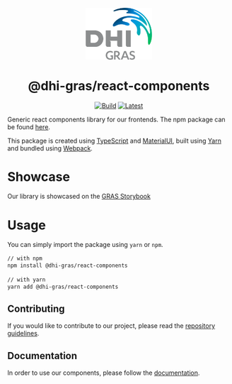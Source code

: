 <p align="center">
  <a href="https://www.dhi-gras.com/" rel="noopener" target="_blank"><img width="150" src="./src/assets/images/DHI_GRAS_Logo_Pos_RGB.png" alt="Dhi-GRAS logo"></a></p>
</p>

<h1 align="center">@dhi-gras/react-components</h1>
<div align="center">

[![Build](https://travis-ci.com/DHI-GRAS/react-components.svg?branch=master)](https://travis-ci.com/DHI-GRAS/react-components)
[![Latest](https://img.shields.io/npm/v/@dhi-gras/react-components/latest)](https://www.npmjs.com/package/@dhi-gras/react-components)

</div>

Generic react components library for our frontends. The npm package can be found [here](https://www.npmjs.com/package/@dhi-gras/react-components).

This package is created using [TypeScript](https://www.typescriptlang.org/) and [MaterialUI](https://material-ui.com/), built using [Yarn](https://classic.yarnpkg.com/en/) and bundled using [Webpack](https://webpack.js.org/).

# Showcase

Our library is showcased on the [GRAS Storybook](https://storybookpro.z6.web.core.windows.net/)

# Usage

You can simply import the package using `yarn` or `npm`.

```
// with npm
npm install @dhi-gras/react-components

// with yarn
yarn add @dhi-gras/react-components
```

## Contributing

If you would like to contribute to our project, please read the [repository guidelines](https://github.com/DHI-GRAS/react-components/blob/master/docs/CONTRIBUTING.md).

## Documentation

In order to use our components, please follow the [documentation](https://storybookpro.z6.web.core.windows.net/).
